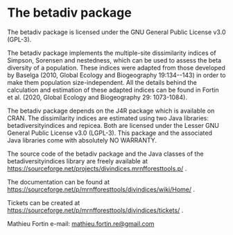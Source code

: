 The betadiv package
===============

The betadiv package is licensed under the GNU General Public License v3.0 (GPL-3).

The betadiv package implements the multiple-site dissimilarity indices of Simpson, Sorensen 
and nestedness, which can be used to assess the beta diversity of a population. 
These indices were adapted from those developed by Baselga (2010, Global Ecology 
and Biogeography 19:134--143) in order to make them population size-independent. 
All the details behind the calculation and estimation of these adapted indices
can be found in Fortin et al. (2020, Global Ecology and Biogeography 29: 1073-1084). 

The betadiv package depends on the J4R package which is available on CRAN. The 
dissimilarity indices are estimated using two Java libraries: betadiversityindices and
repicea. Both are licensed under the Lesser GNU General Public License v3.0 (LGPL-3). 
This package and the associated Java libraries come with absolutely NO WARRANTY.

The source code of the betadiv package and the Java classes of the betadiversityindices 
library are freely available at https://sourceforge.net/projects/divindices.mrnfforesttools.p/ .

The documentation can be found at https://sourceforge.net/p/mrnfforesttools/divindices/wiki/Home/ .

Tickets can be created at https://sourceforge.net/p/mrnfforesttools/divindices/tickets/ .

Mathieu Fortin
e-mail: mathieu.fortin.re@gmail.com
